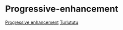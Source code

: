 # Progressive-enhancement

[Progressive enhancement](https://geert-timmermans.github.io/Progressive-enhancement/)
[Turlututu](https://geert-timmermans.github.io/Progressive-enhancement/turlututu.html)